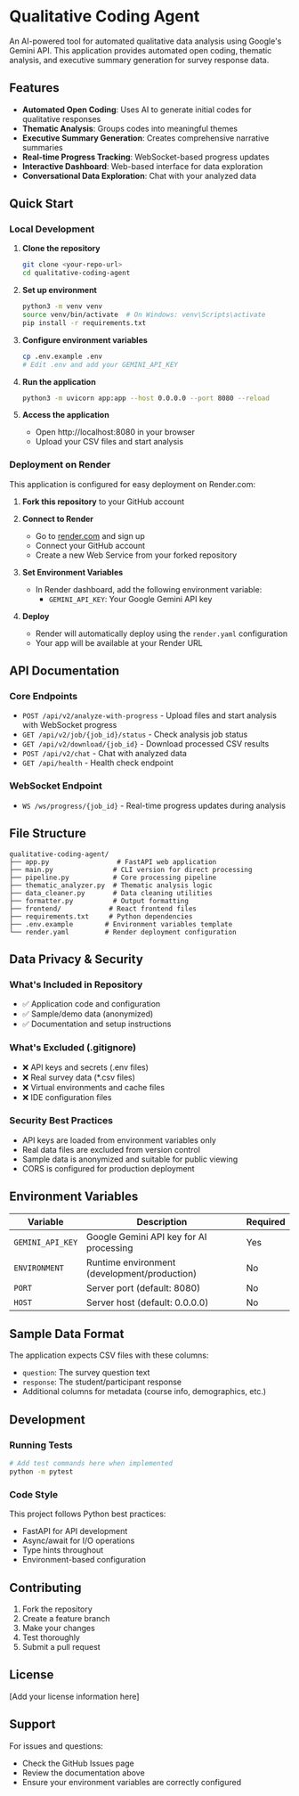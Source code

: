 # Qualitative Coding Agent

An AI-powered tool for automated qualitative data analysis using Google's Gemini API. This application provides automated open coding, thematic analysis, and executive summary generation for survey response data.

## Features

- **Automated Open Coding**: Uses AI to generate initial codes for qualitative responses
- **Thematic Analysis**: Groups codes into meaningful themes  
- **Executive Summary Generation**: Creates comprehensive narrative summaries
- **Real-time Progress Tracking**: WebSocket-based progress updates
- **Interactive Dashboard**: Web-based interface for data exploration
- **Conversational Data Exploration**: Chat with your analyzed data

## Quick Start

### Local Development

1. **Clone the repository**
   ```bash
   git clone <your-repo-url>
   cd qualitative-coding-agent
   ```

2. **Set up environment**
   ```bash
   python3 -m venv venv
   source venv/bin/activate  # On Windows: venv\Scripts\activate
   pip install -r requirements.txt
   ```

3. **Configure environment variables**
   ```bash
   cp .env.example .env
   # Edit .env and add your GEMINI_API_KEY
   ```

4. **Run the application**
   ```bash
   python3 -m uvicorn app:app --host 0.0.0.0 --port 8080 --reload
   ```

5. **Access the application**
   - Open http://localhost:8080 in your browser
   - Upload your CSV files and start analysis

### Deployment on Render

This application is configured for easy deployment on Render.com:

1. **Fork this repository** to your GitHub account

2. **Connect to Render**
   - Go to [render.com](https://render.com) and sign up
   - Connect your GitHub account
   - Create a new Web Service from your forked repository

3. **Set Environment Variables**
   - In Render dashboard, add the following environment variable:
     - `GEMINI_API_KEY`: Your Google Gemini API key

4. **Deploy**
   - Render will automatically deploy using the `render.yaml` configuration
   - Your app will be available at your Render URL

## API Documentation

### Core Endpoints

- `POST /api/v2/analyze-with-progress` - Upload files and start analysis with WebSocket progress
- `GET /api/v2/job/{job_id}/status` - Check analysis job status  
- `GET /api/v2/download/{job_id}` - Download processed CSV results
- `POST /api/v2/chat` - Chat with analyzed data
- `GET /api/health` - Health check endpoint

### WebSocket Endpoint

- `WS /ws/progress/{job_id}` - Real-time progress updates during analysis

## File Structure

```
qualitative-coding-agent/
├── app.py                 # FastAPI web application
├── main.py               # CLI version for direct processing
├── pipeline.py           # Core processing pipeline
├── thematic_analyzer.py  # Thematic analysis logic
├── data_cleaner.py       # Data cleaning utilities
├── formatter.py          # Output formatting
├── frontend/            # React frontend files
├── requirements.txt     # Python dependencies
├── .env.example        # Environment variables template
└── render.yaml         # Render deployment configuration
```

## Data Privacy & Security

### What's Included in Repository
- ✅ Application code and configuration
- ✅ Sample/demo data (anonymized)
- ✅ Documentation and setup instructions

### What's Excluded (.gitignore)
- ❌ API keys and secrets (.env files)
- ❌ Real survey data (*.csv files)
- ❌ Virtual environments and cache files
- ❌ IDE configuration files

### Security Best Practices
- API keys are loaded from environment variables only
- Real data files are excluded from version control
- Sample data is anonymized and suitable for public viewing
- CORS is configured for production deployment

## Environment Variables

| Variable | Description | Required |
|----------|-------------|----------|
| `GEMINI_API_KEY` | Google Gemini API key for AI processing | Yes |
| `ENVIRONMENT` | Runtime environment (development/production) | No |
| `PORT` | Server port (default: 8080) | No |
| `HOST` | Server host (default: 0.0.0.0) | No |

## Sample Data Format

The application expects CSV files with these columns:
- `question`: The survey question text
- `response`: The student/participant response
- Additional columns for metadata (course info, demographics, etc.)

## Development

### Running Tests
```bash
# Add test commands here when implemented
python -m pytest
```

### Code Style
This project follows Python best practices:
- FastAPI for API development
- Async/await for I/O operations
- Type hints throughout
- Environment-based configuration

## Contributing

1. Fork the repository
2. Create a feature branch
3. Make your changes
4. Test thoroughly
5. Submit a pull request

## License

[Add your license information here]

## Support

For issues and questions:
- Check the GitHub Issues page
- Review the documentation above
- Ensure your environment variables are correctly configured 